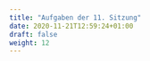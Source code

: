 ```yaml
---
title: "Aufgaben der 11. Sitzung"
date: 2020-11-21T12:59:24+01:00
draft: false
weight: 12
---
```


<center>

</center>
